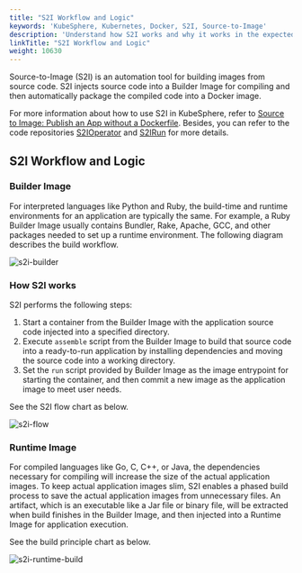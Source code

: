 ```yaml
---
title: "S2I Workflow and Logic"
keywords: 'KubeSphere, Kubernetes, Docker, S2I, Source-to-Image'
description: 'Understand how S2I works and why it works in the expected way.'
linkTitle: "S2I Workflow and Logic"
weight: 10630
---
```


Source-to-Image (S2I) is an automation tool for building images from source code. S2I injects source code into a Builder Image for compiling and then automatically package the compiled code into a Docker image.

For more information about how to use S2I in KubeSphere, refer to [Source to Image: Publish an App without a Dockerfile](../source-to-image/). Besides, you can refer to the code repositories [S2IOperator](https://github.com/kubesphere/s2ioperator#source-to-image-operator) and [S2IRun](https://github.com/kubesphere/s2irun#s2irun) for more details.

## S2I Workflow and Logic

### Builder Image

For interpreted languages like Python and Ruby, the build-time and runtime environments for an application are typically the same. For example, a Ruby Builder Image usually contains Bundler, Rake, Apache, GCC, and other packages needed to set up a runtime environment. The following diagram describes the build workflow.

![s2i-builder](/images/docs/project-user-guide/image-builder/s2i-intro/s2i-builder.png)

### How S2I works

S2I performs the following steps:

1. Start a container from the Builder Image with the application source code injected into a specified directory.
2. Execute `assemble` script from the Builder Image to build that source code into a ready-to-run application by installing dependencies and moving the source code into a working directory.
3. Set the `run` script provided by Builder Image as the image entrypoint for starting the container, and then commit a new image as the application image to meet user needs.

See the S2I flow chart as below.

![s2i-flow](/images/docs/project-user-guide/image-builder/s2i-intro/s2i-flow.png)

### Runtime Image

For compiled languages like Go, C, C++, or Java, the dependencies necessary for compiling will increase the size of the actual application images. To keep actual application images slim, S2I enables a phased build process to save the actual application images from unnecessary files. An artifact, which is an executable like a Jar file or binary file, will be extracted when build finishes in the Builder Image, and then injected into a Runtime Image for application execution.

See the build principle chart as below.

![s2i-runtime-build](/images/docs/project-user-guide/image-builder/s2i-intro/s2i-runtime-build.png)